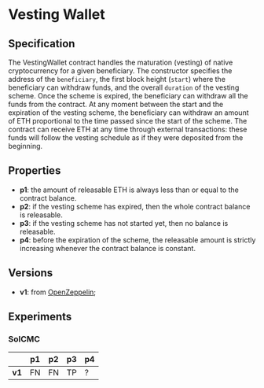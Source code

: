 # Vesting Wallet

## Specification

The VestingWallet contract handles the maturation (vesting) of native
cryptocurrency for a given beneficiary.
The constructor specifies the address of the `beneficiary`,
the first block height (`start`) where the beneficiary can withdraw funds,
and the overall `duration` of the vesting scheme.
Once the scheme is expired, the beneficiary can withdraw
all the funds from the contract.
At any moment between the start and the expiration of the vesting scheme,
the beneficiary can withdraw an amount of ETH proportional to the time
passed since the start of the scheme.
The contract can receive ETH at any time through external transactions:
these funds will follow the vesting schedule as if they were
deposited from the beginning.


## Properties

- **p1**: the amount of releasable ETH is always less than or equal to the contract balance.
- **p2**: if the vesting scheme has expired, then the whole contract balance is releasable.
- **p3**: if the vesting scheme has not started yet, then no balance is releasable.
- **p4**: before the expiration of the scheme, the releasable amount is strictly increasing
  whenever the contract balance is constant.


## Versions

- **v1**: from [OpenZeppelin](https://github.com/OpenZeppelin/openzeppelin-contracts/blob/master/contracts/finance/VestingWallet.sol);


## Experiments

### SolCMC

|      | p1  | p2  | p3  | p4  |
| ---- | --- | --- | --- | --- |
|**v1**| FN  | FN  | TP  | ?   |
